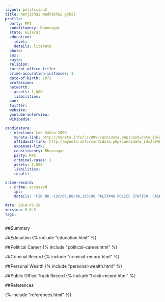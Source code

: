 ```yaml
---
layout: politician2
title: nanjibhai madhabhai gohil
profile: 
  party: RPI
  constituency: Bhavnagar
  state: Gujarat
  education: 
    level: 
    details: literate
  photo: 
  sex: 
  caste: 
  religion: 
  current-office-title: 
  crime-accusation-instances: 1
  date-of-birth: 1972
  profession: 
  networth: 
    assets: 1,000
    liabilities: 
  pan: 
  twitter: 
  website: 
  youtube-interview: 
  wikipedia: 

candidature: 
  - election: Lok Sabha 2009
    myneta-link: http://myneta.info/ls2009/candidate.php?candidate_id=2594
    affidavit-link: http://myneta.info/candidate.php?candidate_id=2594&scan=original
    expenses-link: 
    constituency: Bhavnagar 
    party: RPI
    criminal-cases: 1
    assets: 1,000
    liabilities: 
    result:  

crime-record: 
  - crime: accussed
    ipc: 
    details: "FIR NO.-102/05,88/06,193/06 PALITANA POLICE STATION. CASE ARE PANDING." 

date: 2014-01-28
version: 0.0.5
tags: 
---
```

##Summary


##Education
{% include "education.html" %}


##Political Career
{% include "political-career.html" %}


##Criminal Record
{% include "criminal-record.html" %}


##Personal Wealth
{% include "personal-wealth.html" %}


##Public Office Track Record
{% include "track-record.html" %}


##References


{% include "references.html" %}